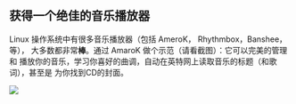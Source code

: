 <?php require("../../entete.php"); ?> <?php require("../../base.php"); ?> <?php require("../../fonctions.php"); ?>

<div id="corps">

<h2>获得一个绝佳的音乐播放器</h2>


Linux 操作系统中有很多音乐播放器（包括 AmeroK， Rhythmbox，Banshee，等），
大多数都非常<b>棒</b>。通过 AmaroK 做个示范（请看截图）：它可以完美的管理和
播放你的音乐，学习你喜好的曲调，自动在英特网上读取音乐的标题（和歌词），甚至是
为你找到CD的封面。

<img src="Images/amarok.png" />

</div>



